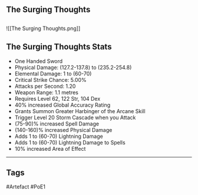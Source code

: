 ## The Surging Thoughts

##
![[The Surging Thoughts.png]]
## The Surging Thoughts Stats
- One Handed Sword
- Physical Damage: (127.2-137.8) to (235.2-254.8)
- Elemental Damage: 1 to (60-70)
- Critical Strike Chance: 5.00%
- Attacks per Second: 1.20
- Weapon Range: 1.1 metres
- Requires Level 62, 122 Str, 104 Dex
- 40% increased Global Accuracy Rating
- Grants Summon Greater Harbinger of the Arcane Skill
- Trigger Level 20 Storm Cascade when you Attack
- (75-90)% increased Spell Damage
- (140-160)% increased Physical Damage
- Adds 1 to (60-70) Lightning Damage
- Adds 1 to (60-70) Lightning Damage to Spells
- 10% increased Area of Effect


---
## Tags
#Artefact
#PoE1